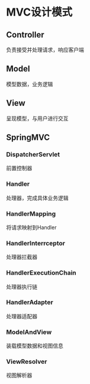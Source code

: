 # MVC设计模式

## Controller

负责接受并处理请求，响应客户端

## Model

模型数据，业务逻辑

## View

呈现模型，与用户进行交互

## SpringMVC

### DispatcherServlet

前置控制器

### Handler

处理器，完成具体业务逻辑

### HandlerMapping

将请求映射到Handler

### HandlerInterrceptor

处理器拦截器

### HandlerExecutionChain

处理器执行链

### HandlerAdapter

处理器适配器

### ModelAndView

装载模型数据和视图信息

### ViewResolver

视图解析器
